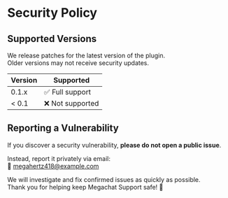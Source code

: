 # Security Policy

## Supported Versions
We release patches for the latest version of the plugin.  
Older versions may not receive security updates.

| Version | Supported          |
| ------- | ------------------ |
| 0.1.x   | ✅ Full support    |
| < 0.1   | ❌ Not supported   |


## Reporting a Vulnerability
If you discover a security vulnerability, **please do not open a public issue**.  

Instead, report it privately via email:  
📧 megahertz418@example.com  

We will investigate and fix confirmed issues as quickly as possible.  
Thank you for helping keep Megachat Support safe! 🙏